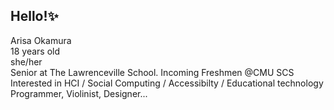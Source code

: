 ## Hello!✨
Arisa Okamura  
18 years old  
she/her  
Senior at The Lawrenceville School.
Incoming Freshmen @CMU SCS
Interested in HCI / Social Computing / Accessibilty / Educational technology  
Programmer, Violinist, Designer...  
